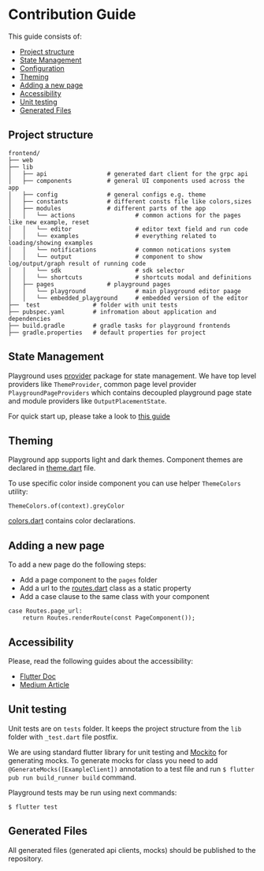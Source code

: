 <!--
    Licensed to the Apache Software Foundation (ASF) under one
    or more contributor license agreements.  See the NOTICE file
    distributed with this work for additional information
    regarding copyright ownership.  The ASF licenses this file
    to you under the Apache License, Version 2.0 (the
    "License"); you may not use this file except in compliance
    with the License.  You may obtain a copy of the License at

      http://www.apache.org/licenses/LICENSE-2.0

    Unless required by applicable law or agreed to in writing,
    software distributed under the License is distributed on an
    "AS IS" BASIS, WITHOUT WARRANTIES OR CONDITIONS OF ANY
    KIND, either express or implied.  See the License for the
    specific language governing permissions and limitations
    under the License.
-->

# Contribution Guide

This guide consists of:

- [Project structure](#project-structure)
- [State Management](#state-management)
- [Configuration](#configuration)
- [Theming](#theming)
- [Adding a new page](#adding-a-new-page)
- [Accessibility](#accessibility)
- [Unit testing](#unit-testing)
- [Generated Files](#generated-files)

## Project structure

```
frontend/
├── web
├── lib
│   ├── api                 # generated dart client for the grpc api
│   ├── components          # general UI components used across the app
│   ├── config              # general configs e.g. theme
│   ├── constants           # different consts file like colors,sizes
│   ├── modules             # different parts of the app
│   │   └── actions                 # common actions for the pages like new example, reset
│   │   └── editor                  # editor text field and run code
│   │   └── examples                # everything related to loading/showing examples
│   │   └── notifications           # common notications system
│   │   └── output                  # component to show log/output/graph result of running code
│   │   └── sdk                     # sdk selector
│   │   └── shortcuts               # shortcuts modal and definitions
│   ├── pages               # playground pages
│   │   └── playground              # main playground editor paage
│   │   └── embedded_playground     # embedded version of the editor
├──  test               # folder with unit tests
├── pubspec.yaml        # infromation about application and dependencies
├── build.gradle        # gradle tasks for playground frontends
├── gradle.properties   # default properties for project
```

## State Management

Playground uses [provider](https://pub.dev/packages/provider) package for state management. We have
top level providers like `ThemeProvider`, common page level provider `PlaygroundPageProviders` which
contains decoupled playground page state and module providers like `OutputPlacementState`.

For quick start up, please take a look
to [this guide](https://docs.flutter.dev/development/data-and-backend/state-mgmt/simple)

## Theming

Playground app supports light and dark themes. Component themes are declared
in [theme.dart](./lib/config/theme.dart) file.

To use specific color inside component you can use helper `ThemeColors` utility:

`ThemeColors.of(context).greyColor`

[colors.dart](./lib/constants/colors.dart) contains color declarations.

## Adding a new page

To add a new page do the following steps:

- Add a page component to the `pages` folder
- Add a url to the [routes.dart](./lib/pages/routes.dart) class as a static property
- Add a case clause to the same class with your component

```
case Routes.page_url:
    return Routes.renderRoute(const PageComponent());
```

## Accessibility

Please, read the following guides about the accessibility:

- [Flutter Doc](https://docs.flutter.dev/development/accessibility-and-localization/accessibility)
- [Medium Article](https://medium.com/flutter-community/a-deep-dive-into-flutters-accessibility-widgets-eb0ef9455bc)

## Unit testing

Unit tests are on `tests` folder. It keeps the project structure from the `lib` folder
with `_test.dart` file postfix.

We are using standard flutter library for unit testing
and [Mockito](https://pub.dev/packages/mockito) for generating mocks. To generate mocks for class
you need to add `@GenerateMocks([ExampleClient])` annotation to a test file and
run `$ flutter pub run build_runner build` command.

Playground tests may be run using next commands:

`$ flutter test`

## Generated Files

All generated files (generated api clients, mocks) should be published to the repository.
